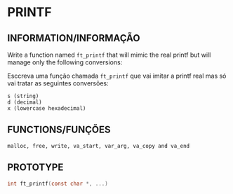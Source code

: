 # PRINTF

## INFORMATION/INFORMAÇÃO

Write a function named `ft_printf` that will mimic the real printf but will
manage only the following conversions:

Esccreva uma função chamada `ft_printf` que vai imitar a printf real mas só vai
tratar as seguintes conversões:

```text
s (string)
d (decimal)
x (lowercase hexadecimal)
```

## FUNCTIONS/FUNÇÕES

`malloc, free, write, va_start, var_arg, va_copy and va_end`

## PROTOTYPE

```c
int ft_printf(const char *, ...)
```
